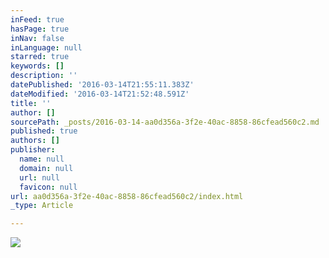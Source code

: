 ```yaml
---
inFeed: true
hasPage: true
inNav: false
inLanguage: null
starred: true
keywords: []
description: ''
datePublished: '2016-03-14T21:55:11.383Z'
dateModified: '2016-03-14T21:52:48.591Z'
title: ''
author: []
sourcePath: _posts/2016-03-14-aa0d356a-3f2e-40ac-8858-86cfead560c2.md
published: true
authors: []
publisher:
  name: null
  domain: null
  url: null
  favicon: null
url: aa0d356a-3f2e-40ac-8858-86cfead560c2/index.html
_type: Article

---
```

![](https://s3-us-west-2.amazonaws.com/the-grid-img/p/8961370e0f59a0c4f7b53c46aa2b953d8eac0b89.jpg)